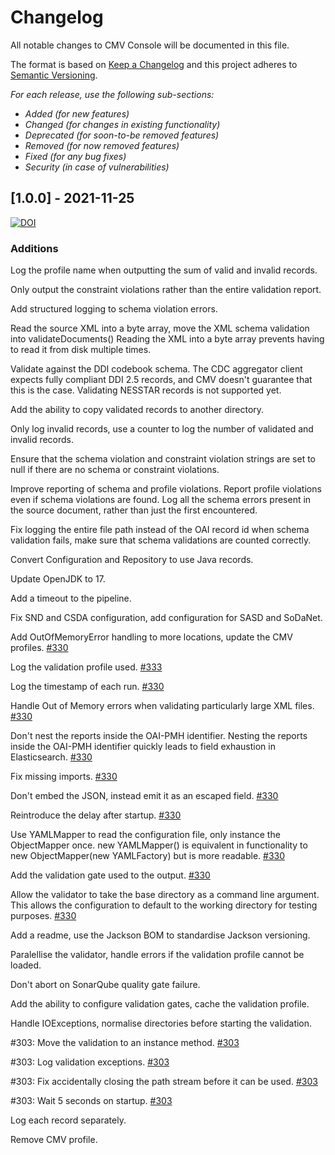 # Changelog

All notable changes to CMV Console will be documented in this file.

The format is based on [Keep a Changelog](http://keepachangelog.com/en/1.0.0/)
and this project adheres to [Semantic Versioning](http://semver.org/spec/v2.0.0.html).

*For each release, use the following sub-sections:*

- *Added (for new features)*
- *Changed (for changes in existing functionality)*
- *Deprecated (for soon-to-be removed features)*
- *Removed (for now removed features)*
- *Fixed (for any bug fixes)*
- *Security (in case of vulnerabilities)*

## [1.0.0] - 2021-11-25
[![DOI](https://zenodo.org/badge/DOI/10.5281/zenodo.5711087.svg)](https://doi.org/10.5281/zenodo.5711087)

### Additions

Log the profile name when outputting the sum of valid and invalid records.

Only output the constraint violations rather than the entire validation report.

Add structured logging to schema violation errors.

Read the source XML into a byte array, move the XML schema validation into validateDocuments() Reading the XML into a byte array prevents having to read it from disk multiple times.

Validate against the DDI codebook schema. The CDC aggregator client expects fully compliant DDI 2.5 records, and CMV doesn't guarantee that this is the case. Validating NESSTAR records is not supported yet.

Add the ability to copy validated records to another directory.

Only log invalid records, use a counter to log the number of validated and invalid records.

Ensure that the schema violation and constraint violation strings are set to null if there are no schema or constraint violations.

Improve reporting of schema and profile violations. Report profile violations even if schema violations are found. Log all the schema errors present in the source document, rather than just the first encountered.

Fix logging the entire file path instead of the OAI record id when schema validation fails, make sure that schema validations are counted correctly.

Convert Configuration and Repository to use Java records.

Update OpenJDK to 17. 

Add a timeout to the pipeline.

Fix SND and CSDA configuration, add configuration for SASD and SoDaNet.

Add OutOfMemoryError handling to more locations, update the CMV profiles. [#330](https://bitbucket.org/cessda/cessda.cdc.versions/issues/330)

Log the validation profile used. [#333](https://bitbucket.org/cessda/cessda.cdc.versions/issues/333)

Log the timestamp of each run. [#330](https://bitbucket.org/cessda/cessda.cdc.versions/issues/330)

Handle Out of Memory errors when validating particularly large XML files. [#330](https://bitbucket.org/cessda/cessda.cdc.versions/issues/330)

Don't nest the reports inside the OAI-PMH identifier. Nesting the reports inside the OAI-PMH identifier quickly leads to field exhaustion in Elasticsearch. [#330](https://bitbucket.org/cessda/cessda.cdc.versions/issues/330)

Fix missing imports. [#330](https://bitbucket.org/cessda/cessda.cdc.versions/issues/330)

Don't embed the JSON, instead emit it as an escaped field. [#330](https://bitbucket.org/cessda/cessda.cdc.versions/issues/330)

Reintroduce the delay after startup. [#330](https://bitbucket.org/cessda/cessda.cdc.versions/issues/330)

Use YAMLMapper to read the configuration file, only instance the ObjectMapper once. new YAMLMapper() is equivalent in functionality to new ObjectMapper(new YAMLFactory) but is more readable. [#330](https://bitbucket.org/cessda/cessda.cdc.versions/issues/330)

Add the validation gate used to the output. [#330](https://bitbucket.org/cessda/cessda.cdc.versions/issues/330)

Allow the validator to take the base directory as a command line argument. This allows the configuration to default to the working directory for testing purposes. [#330](https://bitbucket.org/cessda/cessda.cdc.versions/issues/330)

Add a readme, use the Jackson BOM to standardise Jackson versioning.

Paralellise the validator, handle errors if the validation profile cannot be loaded.

Don't abort on SonarQube quality gate failure.

Add the ability to configure validation gates, cache the validation profile.

Handle IOExceptions, normalise directories before starting the validation.

#303: Move the validation to an instance method. [#303](https://bitbucket.org/cessda/cessda.cdc.versions/issues/303)

#303: Log validation exceptions. [#303](https://bitbucket.org/cessda/cessda.cdc.versions/issues/303)

#303: Fix accidentally closing the path stream before it can be used. [#303](https://bitbucket.org/cessda/cessda.cdc.versions/issues/303)

#303: Wait 5 seconds on startup. [#303](https://bitbucket.org/cessda/cessda.cdc.versions/issues/303)

Log each record separately.

Remove CMV profile.


